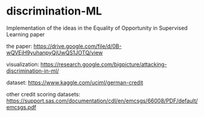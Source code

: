 # discrimination-ML
Implementation of the ideas in the Equality of Opportunity in Supervised Learning paper

the paper: https://drive.google.com/file/d/0B-wQVEjH9yuhanpyQjUwQS1JOTQ/view

visualization: https://research.google.com/bigpicture/attacking-discrimination-in-ml/

dataset: https://www.kaggle.com/uciml/german-credit

other credit scoring datasets:
https://support.sas.com/documentation/cdl/en/emcsgs/66008/PDF/default/emcsgs.pdf
